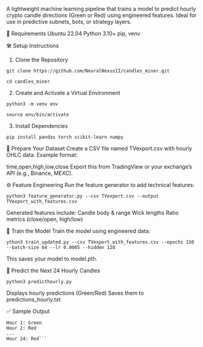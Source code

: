 A lightweight machine learning pipeline that trains a model to predict hourly crypto candle directions (Green or Red) using engineered features. Ideal for use in predictive subnets, bots, or strategy layers.

🧰 Requirements
Ubuntu 22.04
Python 3.10+
pip, venv

🛠️ Setup Instructions
1. Clone the Repository

```
git clone https://github.com/NeuralNexusII/candles_miner.git
```
```
cd candles_miner
```

2. Create and Activate a Virtual Environment

```
python3 -m venv env
```
```
source env/bin/activate
```

3. Install Dependencies

```
pip install pandas torch scikit-learn numpy
```

📄 Prepare Your Dataset
Create a CSV file named TVexport.csv with hourly OHLC data. Example format:

time,open,high,low,close
Export this from TradingView or your exchange’s API (e.g., Binance, MEXC).

⚙️ Feature Engineering
Run the feature generator to add technical features:

```
python3 feature_generator.py --csv TVexport.csv --output TVexport_with_features.csv
```

Generated features include:
Candle body & range
Wick lengths
Ratio metrics (close/open, high/low)

🧠 Train the Model
Train the model using engineered data:

```
ython3 train_updated.py --csv TVexport_with_features.csv --epochs 150 --batch-size 64 --lr 0.0005 --hidden 128
```

This saves your model to model.pth.

🔮 Predict the Next 24 Hourly Candles

```
python3 predicthourly.py
```
Displays hourly predictions (Green/Red)
Saves them to predictions_hourly.txt

✅ Sample Output

```📤 Predictions:
Hour 1: Green
Hour 2: Red
...
Hour 24: Red```

